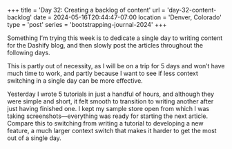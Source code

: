+++
title = 'Day 32: Creating a backlog of content'
url = 'day-32-content-backlog'
date = 2024-05-16T20:44:47-07:00
location = 'Denver, Colorado'
type = 'post'
series = 'bootstrapping-journal-2024'
+++

Something I’m trying this week is to dedicate a single day to writing content for the Dashify blog, and then slowly post the articles throughout the following days.

This is partly out of necessity, as I will be on a trip for 5 days and won’t have much time to work, and partly because I want to see if less context switching in a single day can be more effective.

Yesterday I wrote 5 tutorials in just a handful of hours, and although they were simple and short, it felt smooth to transition to writing another after just having finished one. I kept my sample store open from which I was taking screenshots—everything was ready for starting the next article. Compare this to switching from writing a tutorial to developing a new feature, a much larger context switch that makes it harder to get the most out of a single day.
